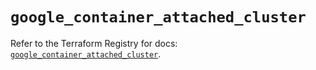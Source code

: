 # `google_container_attached_cluster`

Refer to the Terraform Registry for docs: [`google_container_attached_cluster`](https://registry.terraform.io/providers/hashicorp/google/5.37.0/docs/resources/container_attached_cluster).
